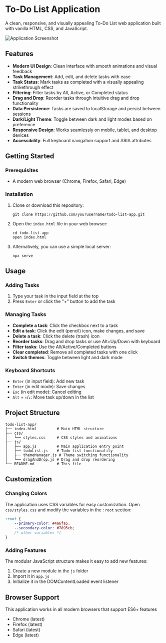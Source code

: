 # To-Do List Application

A clean, responsive, and visually appealing To-Do List web application built with vanilla HTML, CSS, and JavaScript.


![Application Screenshot](./![Preview](https://github.com/user-attachments/assets/755841ea-3995-4415-af51-9be4ccbaace3)
) 

## Features

- **Modern UI Design**: Clean interface with smooth animations and visual feedback
- **Task Management**: Add, edit, and delete tasks with ease
- **Task Status**: Mark tasks as completed with a visually appealing strikethrough effect
- **Filtering**: Filter tasks by All, Active, or Completed status
- **Drag and Drop**: Reorder tasks through intuitive drag and drop functionality
- **Data Persistence**: Tasks are saved to localStorage and persist between sessions
- **Dark/Light Theme**: Toggle between dark and light modes based on preference
- **Responsive Design**: Works seamlessly on mobile, tablet, and desktop devices
- **Accessibility**: Full keyboard navigation support and ARIA attributes

## Getting Started

### Prerequisites

- A modern web browser (Chrome, Firefox, Safari, Edge)

### Installation

1. Clone or download this repository:
   ```
   git clone https://github.com/yourusername/todo-list-app.git
   ```

2. Open the `index.html` file in your web browser:
   ```
   cd todo-list-app
   open index.html
   ```

3. Alternatively, you can use a simple local server:
   ```
   npx serve
   ```

## Usage

### Adding Tasks

1. Type your task in the input field at the top
2. Press `Enter` or click the "+" button to add the task

### Managing Tasks

- **Complete a task**: Click the checkbox next to a task
- **Edit a task**: Click the edit (pencil) icon, make changes, and save
- **Delete a task**: Click the delete (trash) icon
- **Reorder tasks**: Drag and drop tasks or use Alt+Up/Down with keyboard
- **Filter tasks**: Use the All/Active/Completed buttons
- **Clear completed**: Remove all completed tasks with one click
- **Switch themes**: Toggle between light and dark mode

### Keyboard Shortcuts

- `Enter` (in input field): Add new task
- `Enter` (in edit mode): Save changes
- `Esc` (in edit mode): Cancel editing
- `Alt` + `↑`/`↓`: Move task up/down in the list

## Project Structure

```
todo-list-app/
├── index.html         # Main HTML structure
├── css/
│   └── styles.css     # CSS styles and animations
├── js/
│   ├── app.js         # Main application entry point
│   ├── todoList.js    # Todo list functionality
│   ├── themeManager.js # Theme switching functionality
│   └── dragAndDrop.js # Drag and drop reordering
└── README.md          # This file
```

## Customization

### Changing Colors

The application uses CSS variables for easy customization. Open `css/styles.css` and modify the variables in the `:root` section:

```css
:root {
    --primary-color: #4a6fa5;
    --secondary-color: #7895cb;
    /* other variables */
}
```

### Adding Features

The modular JavaScript structure makes it easy to add new features:

1. Create a new module in the `js` folder
2. Import it in `app.js`
3. Initialize it in the DOMContentLoaded event listener

## Browser Support

This application works in all modern browsers that support ES6+ features

- Chrome (latest)
- Firefox (latest)
- Safari (latest)
- Edge (latest)


